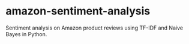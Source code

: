 # amazon-sentiment-analysis
Sentiment analysis on Amazon product reviews using TF-IDF and Naive Bayes in Python.
